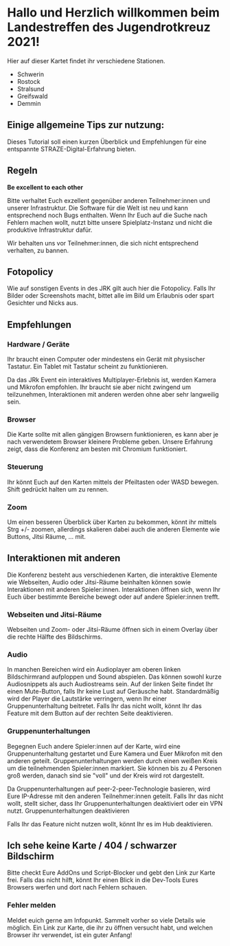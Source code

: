 # Hallo und Herzlich willkommen beim Landestreffen des Jugendrotkreuz 2021!

Hier auf dieser Kartet findet ihr verschiedene Stationen.

* Schwerin
* Rostock
* Stralsund
* Greifswald
* Demmin

## Einige allgemeine Tips zur nutzung:


Dieses Tutorial soll einen kurzen Überblick und Empfehlungen für eine entspannte STRAZE-Digital-Erfahrung bieten.

## Regeln
**Be excellent to each other**

Bitte verhaltet Euch exzellent gegenüber anderen Teilnehmer:innen und unserer Infrastruktur. Die Software für die Welt ist neu und kann entsprechend noch Bugs enthalten. Wenn Ihr Euch auf die Suche nach Fehlern machen wollt, nutzt bitte unsere Spielplatz-Instanz und nicht die produktive Infrastruktur dafür.

Wir behalten uns vor Teilnehmer:innen, die sich nicht entsprechend verhalten, zu bannen.

## Fotopolicy

Wie auf sonstigen Events in des JRK gilt auch hier die Fotopolicy. Falls Ihr Bilder oder Screenshots macht, bittet alle im Bild um Erlaubnis oder spart Gesichter und Nicks aus.

## Empfehlungen
### Hardware / Geräte

Ihr braucht einen Computer oder mindestens ein Gerät mit physischer Tastatur. Ein Tablet mit Tastatur scheint zu funktionieren.

Da das JRk Event ein interaktives Multiplayer-Erlebnis ist, werden Kamera und Mikrofon empfohlen. Ihr braucht sie aber nicht zwingend um teilzunehmen, Interaktionen mit anderen werden ohne aber sehr langweilig sein.
### Browser

Die Karte sollte mit allen gängigen Browsern funktionieren, es kann aber je nach verwendetem Browser kleinere Probleme geben. Unsere Erfahrung zeigt, dass die Konferenz am besten mit Chromium funktioniert.
### Steuerung

Ihr könnt Euch auf den Karten mittels der Pfeiltasten oder WASD bewegen. Shift gedrückt halten um zu rennen.

### Zoom

Um einen besseren Überblick über Karten zu bekommen, könnt ihr mittels Strg +/- zoomen, allerdings skalieren dabei auch die anderen Elemente wie Buttons, Jitsi Räume, ... mit.
## Interaktionen mit anderen

Die Konferenz besteht aus verschiedenen Karten, die interaktive Elemente wie Webseiten, Audio oder Jitsi-Räume beinhalten können sowie Interaktionen mit anderen Spieler:innen. Interaktionen öffnen sich, wenn Ihr Euch über bestimmte Bereiche bewegt oder auf andere Spieler:innen trefft.
### Webseiten und Jitsi-Räume

Webseiten und Zoom- oder Jitsi-Räume öffnen sich in einem Overlay über die rechte Hälfte des Bildschirms. 
### Audio

In manchen Bereichen wird ein Audioplayer am oberen linken Bildschirmrand aufploppen und Sound abspielen. Das können sowohl kurze Audiosnippets als auch Audiostreams sein. Auf der linken Seite findet Ihr einen Mute-Button, falls Ihr keine Lust auf Geräusche habt. Standardmäßig wird der Player die Lautstärke verringern, wenn Ihr einer Gruppenunterhaltung beitretet. Falls Ihr das nicht wollt, könnt Ihr das Feature mit dem Button auf der rechten Seite deaktivieren.
### Gruppenunterhaltungen

Begegnen Euch andere Spieler:innen auf der Karte, wird eine Gruppenunterhaltung gestartet und Eure Kamera und Euer Mikrofon mit den anderen geteilt. Gruppenunterhaltungen werden durch einen weißen Kreis um die teilnehmenden Spieler:innen markiert. Sie können bis zu 4 Personen groß werden, danach sind sie "voll" und der Kreis wird rot dargestellt.

Da Gruppenunterhaltungen auf peer-2-peer-Technologie basieren, wird Eure IP-Adresse mit den anderen Teilnehmer:innen geteilt. Falls Ihr das nicht wollt, stellt sicher, dass Ihr Gruppenunterhaltungen deaktiviert oder ein VPN nutzt.
Gruppenunterhaltungen deaktivieren

Falls Ihr das Feature nicht nutzen wollt, könnt Ihr es im Hub deaktivieren.
## Ich sehe keine Karte / 404 / schwarzer Bildschirm

Bitte checkt Eure AddOns und Script-Blocker und gebt den Link zur Karte frei. Falls das nicht hilft, könnt Ihr einen Blick in die Dev-Tools Eures Browsers werfen und dort nach Fehlern schauen.
### Fehler melden

Meldet euich gerne am Infopunkt. Sammelt vorher so viele Details wie möglich. Ein Link zur Karte, die ihr zu öffnen versucht habt, und welchen Browser ihr verwendet, ist ein guter Anfang!
